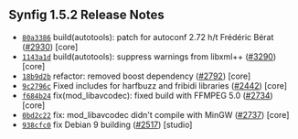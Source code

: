 ## Synfig 1.5.2 Release Notes

- [`80a3386`](https://github.com/synfig/synfig/commit/80a3386c701049f597cf3642bb924d2ff832ae05) build(autotools): patch for autoconf 2.72 h/t Frédéric Bérat ([#2930](https://github.com/synfig/synfig/issues/2930)) [core]
- [`1143a1d`](https://github.com/synfig/synfig/commit/1143a1da0e6c115b9659515ced5feeae9f7f042b) build(autotools): suppress warnings from libxml++ ([#3290](https://github.com/synfig/synfig/issues/3290)) [core]
- [`18b9d2b`](https://github.com/synfig/synfig/commit/18b9d2b58b1cd07e0c7fb6306711766950f5a906) refactor: removed boost dependency ([#2792](https://github.com/synfig/synfig/issues/2792)) [core]
- [`9c2796c`](https://github.com/synfig/synfig/commit/9c2796c2bde9d33dca7ac6524b93e6dc256c96da) Fixed includes for harfbuzz and fribidi libraries ([#2442](https://github.com/synfig/synfig/issues/2442)) [core]
- [`f684b24`](https://github.com/synfig/synfig/commit/f684b24f0db31ab8ea7aadc417fc23e3084b4138) fix(mod_libavcodec): fixed build with FFMPEG 5.0 ([#2734](https://github.com/synfig/synfig/issues/2734)) [core]
- [`0bd2c22`](https://github.com/synfig/synfig/commit/0bd2c224bff04a6c6de15f5821064e46518ad62a) fix: mod_libavcodec didn't compile with MinGW ([#2737](https://github.com/synfig/synfig/issues/2737)) [core]
- [`938cfc0`](https://github.com/synfig/synfig/commit/938cfc08f9453464f0ea78bbb7ccfb2ea0850263) fix Debian 9 building ([#2517](https://github.com/synfig/synfig/issues/2517)) [studio]
